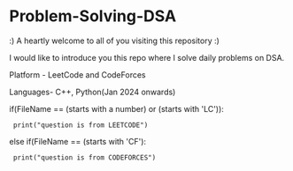 # Problem-Solving-DSA

:)  A heartly welcome to all of you visiting this repository  :)

I would like to introduce you this repo where I solve daily problems on DSA.

Platform - LeetCode and CodeForces

Languages- C++, Python(Jan 2024 onwards)

if(FileName == (starts with a number) or (starts with 'LC')):

     print("question is from LEETCODE")

else if(FileName == (starts with 'CF'):

     print("question is from CODEFORCES")
